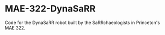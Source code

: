 # MAE-322-DynaSaRR
Code for the DynaSaRR robot built by the SaRRchaeologists in Princeton's MAE 322. 
